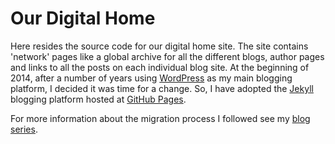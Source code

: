 # Our Digital Home

Here resides the source code for our digital home site. The site contains 'network' pages like a global
archive for all the different blogs, author pages and links to all the posts on each individual blog
site. At the beginning of 2014, after a number of years using [WordPress][wp] as my main blogging
platform, I decided it was time for a change. So, I have adopted the [Jekyll][jk] blogging platform
hosted at [GitHub Pages][gp]. 

For more information about the migration process I followed see my [blog series][bs].

[wp]: //wordpress.org/ "WordPress &#8250; Blog Tool, Publishing Platform, and CMS"
[jk]: //jekyllrb.com/ "Jekyll &bull; Simple, blog-aware, static sites"
[gp]: //pages.github.com/ "GitHub Pages"
[bs]: //richard.perry-online.me.uk/series/jekyll/ "Series: Migrating to Jekyll | Richard Perry"
[bl]: //richard.perry-online.me.uk/ "Richard Perry | Just another blog about nothing"